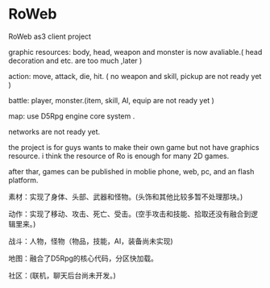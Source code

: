 RoWeb
=====

RoWeb as3 client project

graphic resources: body, head, weapon and monster is now avaliable.( head decoration and etc. are too much ,later )

action: move, attack, die, hit. ( no weapon and skill, pickup are not ready yet )

battle: player, monster.(item, skill, AI, equip are not ready yet )

map: use D5Rpg engine core system .

networks are not ready yet.

the project is for guys wants to make their own game but not have graphics resource. i think the resource of Ro is enough for many 2D games.

after thar, games can be published in moblie phone, web, pc, and an flash platform.

素材：实现了身体、头部、武器和怪物。(头饰和其他比较多暂不处理那块。)

动作：实现了移动、攻击、死亡、受击。(空手攻击和技能、拾取还没有融合到逻辑里来。)

战斗：人物，怪物（物品，技能，AI，装备尚未实现)

地图：融合了D5Rpg的核心代码，分区快加载。

社区：(联机，聊天后台尚未开发。)

